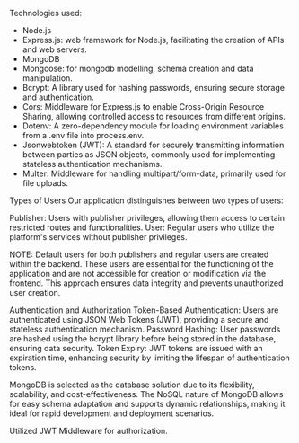 Technologies used:

- Node.js
- Express.js: web framework for Node.js, facilitating the creation of APIs and web servers.
- MongoDB
- Mongoose: for mongodb modelling, schema creation and data manipulation.
- Bcrypt: A library used for hashing passwords, ensuring secure storage and authentication.
- Cors: Middleware for Express.js to enable Cross-Origin Resource Sharing, allowing controlled access to resources from different origins.
- Dotenv: A zero-dependency module for loading environment variables from a .env file into process.env.
- Jsonwebtoken (JWT): A standard for securely transmitting information between parties as JSON objects, commonly used for implementing stateless authentication mechanisms.
- Multer: Middleware for handling multipart/form-data, primarily used for file uploads.

Types of Users
Our application distinguishes between two types of users:

Publisher: Users with publisher privileges, allowing them access to certain restricted routes and functionalities.
User: Regular users who utilize the platform's services without publisher privileges.

NOTE: Default users for both publishers and regular users are created within the backend. These users are essential for the functioning of the application and are not accessible for creation or modification via the frontend. This approach ensures data integrity and prevents unauthorized user creation.

Authentication and Authorization
Token-Based Authentication: Users are authenticated using JSON Web Tokens (JWT), providing a secure and stateless authentication mechanism.
Password Hashing: User passwords are hashed using the bcrypt library before being stored in the database, ensuring data security.
Token Expiry: JWT tokens are issued with an expiration time, enhancing security by limiting the lifespan of authentication tokens.

MongoDB is selected as the database solution due to its flexibility, scalability, and cost-effectiveness. The NoSQL nature of MongoDB allows for easy schema adaptation and supports dynamic relationships, making it ideal for rapid development and deployment scenarios.

Utilized JWT Middleware for authorization.